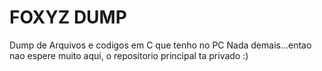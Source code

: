 # FOXYZ DUMP
Dump de Arquivos e codigos em C que tenho no PC
Nada demais...entao nao espere muito aqui, o repositorio principal ta privado :)
